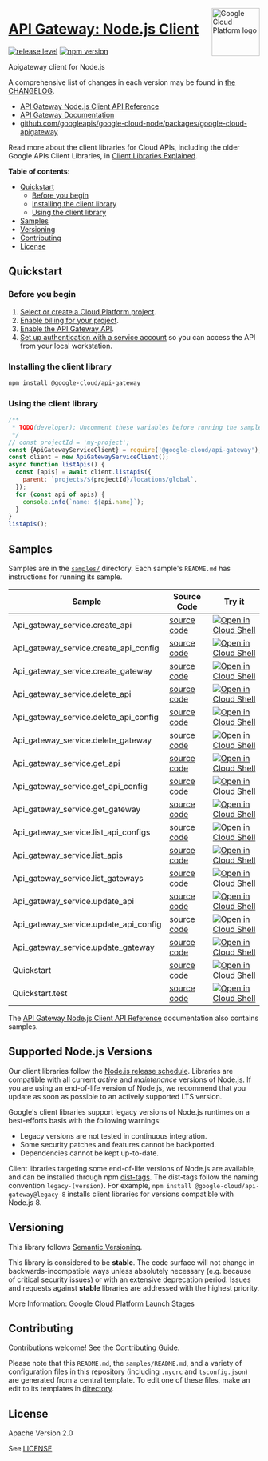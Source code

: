 [//]: # "This README.md file is auto-generated, all changes to this file will be lost."
[//]: # "To regenerate it, use `python -m synthtool`."
<img src="https://avatars2.githubusercontent.com/u/2810941?v=3&s=96" alt="Google Cloud Platform logo" title="Google Cloud Platform" align="right" height="96" width="96"/>

# [API Gateway: Node.js Client](https://github.com/googleapis/google-cloud-node)

[![release level](https://img.shields.io/badge/release%20level-stable-brightgreen.svg?style=flat)](https://cloud.google.com/terms/launch-stages)
[![npm version](https://img.shields.io/npm/v/@google-cloud/api-gateway.svg)](https://www.npmjs.org/package/@google-cloud/api-gateway)




Apigateway client for Node.js


A comprehensive list of changes in each version may be found in
[the CHANGELOG](https://github.com/googleapis/google-cloud-node/tree/main/packages/google-cloud-apigateway/CHANGELOG.md).

* [API Gateway Node.js Client API Reference][client-docs]
* [API Gateway Documentation][product-docs]
* [github.com/googleapis/google-cloud-node/packages/google-cloud-apigateway](https://github.com/googleapis/google-cloud-node/tree/main/packages/google-cloud-apigateway)

Read more about the client libraries for Cloud APIs, including the older
Google APIs Client Libraries, in [Client Libraries Explained][explained].

[explained]: https://cloud.google.com/apis/docs/client-libraries-explained

**Table of contents:**


* [Quickstart](#quickstart)
  * [Before you begin](#before-you-begin)
  * [Installing the client library](#installing-the-client-library)
  * [Using the client library](#using-the-client-library)
* [Samples](#samples)
* [Versioning](#versioning)
* [Contributing](#contributing)
* [License](#license)

## Quickstart

### Before you begin

1.  [Select or create a Cloud Platform project][projects].
1.  [Enable billing for your project][billing].
1.  [Enable the API Gateway API][enable_api].
1.  [Set up authentication with a service account][auth] so you can access the
    API from your local workstation.

### Installing the client library

```bash
npm install @google-cloud/api-gateway
```


### Using the client library

```javascript
/**
 * TODO(developer): Uncomment these variables before running the sample.
 */
// const projectId = 'my-project';
const {ApiGatewayServiceClient} = require('@google-cloud/api-gateway');
const client = new ApiGatewayServiceClient();
async function listApis() {
  const [apis] = await client.listApis({
    parent: `projects/${projectId}/locations/global`,
  });
  for (const api of apis) {
    console.info(`name: ${api.name}`);
  }
}
listApis();

```



## Samples

Samples are in the [`samples/`](https://github.com/googleapis/google-cloud-node/tree/main/samples) directory. Each sample's `README.md` has instructions for running its sample.

| Sample                      | Source Code                       | Try it |
| --------------------------- | --------------------------------- | ------ |
| Api_gateway_service.create_api | [source code](https://github.com/googleapis/google-cloud-node/blob/main/packages/google-cloud-apigateway/samples/generated/v1/api_gateway_service.create_api.js) | [![Open in Cloud Shell][shell_img]](https://console.cloud.google.com/cloudshell/open?git_repo=https://github.com/googleapis/google-cloud-node&page=editor&open_in_editor=packages/google-cloud-apigateway/samples/generated/v1/api_gateway_service.create_api.js,samples/README.md) |
| Api_gateway_service.create_api_config | [source code](https://github.com/googleapis/google-cloud-node/blob/main/packages/google-cloud-apigateway/samples/generated/v1/api_gateway_service.create_api_config.js) | [![Open in Cloud Shell][shell_img]](https://console.cloud.google.com/cloudshell/open?git_repo=https://github.com/googleapis/google-cloud-node&page=editor&open_in_editor=packages/google-cloud-apigateway/samples/generated/v1/api_gateway_service.create_api_config.js,samples/README.md) |
| Api_gateway_service.create_gateway | [source code](https://github.com/googleapis/google-cloud-node/blob/main/packages/google-cloud-apigateway/samples/generated/v1/api_gateway_service.create_gateway.js) | [![Open in Cloud Shell][shell_img]](https://console.cloud.google.com/cloudshell/open?git_repo=https://github.com/googleapis/google-cloud-node&page=editor&open_in_editor=packages/google-cloud-apigateway/samples/generated/v1/api_gateway_service.create_gateway.js,samples/README.md) |
| Api_gateway_service.delete_api | [source code](https://github.com/googleapis/google-cloud-node/blob/main/packages/google-cloud-apigateway/samples/generated/v1/api_gateway_service.delete_api.js) | [![Open in Cloud Shell][shell_img]](https://console.cloud.google.com/cloudshell/open?git_repo=https://github.com/googleapis/google-cloud-node&page=editor&open_in_editor=packages/google-cloud-apigateway/samples/generated/v1/api_gateway_service.delete_api.js,samples/README.md) |
| Api_gateway_service.delete_api_config | [source code](https://github.com/googleapis/google-cloud-node/blob/main/packages/google-cloud-apigateway/samples/generated/v1/api_gateway_service.delete_api_config.js) | [![Open in Cloud Shell][shell_img]](https://console.cloud.google.com/cloudshell/open?git_repo=https://github.com/googleapis/google-cloud-node&page=editor&open_in_editor=packages/google-cloud-apigateway/samples/generated/v1/api_gateway_service.delete_api_config.js,samples/README.md) |
| Api_gateway_service.delete_gateway | [source code](https://github.com/googleapis/google-cloud-node/blob/main/packages/google-cloud-apigateway/samples/generated/v1/api_gateway_service.delete_gateway.js) | [![Open in Cloud Shell][shell_img]](https://console.cloud.google.com/cloudshell/open?git_repo=https://github.com/googleapis/google-cloud-node&page=editor&open_in_editor=packages/google-cloud-apigateway/samples/generated/v1/api_gateway_service.delete_gateway.js,samples/README.md) |
| Api_gateway_service.get_api | [source code](https://github.com/googleapis/google-cloud-node/blob/main/packages/google-cloud-apigateway/samples/generated/v1/api_gateway_service.get_api.js) | [![Open in Cloud Shell][shell_img]](https://console.cloud.google.com/cloudshell/open?git_repo=https://github.com/googleapis/google-cloud-node&page=editor&open_in_editor=packages/google-cloud-apigateway/samples/generated/v1/api_gateway_service.get_api.js,samples/README.md) |
| Api_gateway_service.get_api_config | [source code](https://github.com/googleapis/google-cloud-node/blob/main/packages/google-cloud-apigateway/samples/generated/v1/api_gateway_service.get_api_config.js) | [![Open in Cloud Shell][shell_img]](https://console.cloud.google.com/cloudshell/open?git_repo=https://github.com/googleapis/google-cloud-node&page=editor&open_in_editor=packages/google-cloud-apigateway/samples/generated/v1/api_gateway_service.get_api_config.js,samples/README.md) |
| Api_gateway_service.get_gateway | [source code](https://github.com/googleapis/google-cloud-node/blob/main/packages/google-cloud-apigateway/samples/generated/v1/api_gateway_service.get_gateway.js) | [![Open in Cloud Shell][shell_img]](https://console.cloud.google.com/cloudshell/open?git_repo=https://github.com/googleapis/google-cloud-node&page=editor&open_in_editor=packages/google-cloud-apigateway/samples/generated/v1/api_gateway_service.get_gateway.js,samples/README.md) |
| Api_gateway_service.list_api_configs | [source code](https://github.com/googleapis/google-cloud-node/blob/main/packages/google-cloud-apigateway/samples/generated/v1/api_gateway_service.list_api_configs.js) | [![Open in Cloud Shell][shell_img]](https://console.cloud.google.com/cloudshell/open?git_repo=https://github.com/googleapis/google-cloud-node&page=editor&open_in_editor=packages/google-cloud-apigateway/samples/generated/v1/api_gateway_service.list_api_configs.js,samples/README.md) |
| Api_gateway_service.list_apis | [source code](https://github.com/googleapis/google-cloud-node/blob/main/packages/google-cloud-apigateway/samples/generated/v1/api_gateway_service.list_apis.js) | [![Open in Cloud Shell][shell_img]](https://console.cloud.google.com/cloudshell/open?git_repo=https://github.com/googleapis/google-cloud-node&page=editor&open_in_editor=packages/google-cloud-apigateway/samples/generated/v1/api_gateway_service.list_apis.js,samples/README.md) |
| Api_gateway_service.list_gateways | [source code](https://github.com/googleapis/google-cloud-node/blob/main/packages/google-cloud-apigateway/samples/generated/v1/api_gateway_service.list_gateways.js) | [![Open in Cloud Shell][shell_img]](https://console.cloud.google.com/cloudshell/open?git_repo=https://github.com/googleapis/google-cloud-node&page=editor&open_in_editor=packages/google-cloud-apigateway/samples/generated/v1/api_gateway_service.list_gateways.js,samples/README.md) |
| Api_gateway_service.update_api | [source code](https://github.com/googleapis/google-cloud-node/blob/main/packages/google-cloud-apigateway/samples/generated/v1/api_gateway_service.update_api.js) | [![Open in Cloud Shell][shell_img]](https://console.cloud.google.com/cloudshell/open?git_repo=https://github.com/googleapis/google-cloud-node&page=editor&open_in_editor=packages/google-cloud-apigateway/samples/generated/v1/api_gateway_service.update_api.js,samples/README.md) |
| Api_gateway_service.update_api_config | [source code](https://github.com/googleapis/google-cloud-node/blob/main/packages/google-cloud-apigateway/samples/generated/v1/api_gateway_service.update_api_config.js) | [![Open in Cloud Shell][shell_img]](https://console.cloud.google.com/cloudshell/open?git_repo=https://github.com/googleapis/google-cloud-node&page=editor&open_in_editor=packages/google-cloud-apigateway/samples/generated/v1/api_gateway_service.update_api_config.js,samples/README.md) |
| Api_gateway_service.update_gateway | [source code](https://github.com/googleapis/google-cloud-node/blob/main/packages/google-cloud-apigateway/samples/generated/v1/api_gateway_service.update_gateway.js) | [![Open in Cloud Shell][shell_img]](https://console.cloud.google.com/cloudshell/open?git_repo=https://github.com/googleapis/google-cloud-node&page=editor&open_in_editor=packages/google-cloud-apigateway/samples/generated/v1/api_gateway_service.update_gateway.js,samples/README.md) |
| Quickstart | [source code](https://github.com/googleapis/google-cloud-node/blob/main/packages/google-cloud-apigateway/samples/quickstart.js) | [![Open in Cloud Shell][shell_img]](https://console.cloud.google.com/cloudshell/open?git_repo=https://github.com/googleapis/google-cloud-node&page=editor&open_in_editor=packages/google-cloud-apigateway/samples/quickstart.js,samples/README.md) |
| Quickstart.test | [source code](https://github.com/googleapis/google-cloud-node/blob/main/packages/google-cloud-apigateway/samples/test/quickstart.test.js) | [![Open in Cloud Shell][shell_img]](https://console.cloud.google.com/cloudshell/open?git_repo=https://github.com/googleapis/google-cloud-node&page=editor&open_in_editor=packages/google-cloud-apigateway/samples/test/quickstart.test.js,samples/README.md) |



The [API Gateway Node.js Client API Reference][client-docs] documentation
also contains samples.

## Supported Node.js Versions

Our client libraries follow the [Node.js release schedule](https://nodejs.org/en/about/releases/).
Libraries are compatible with all current _active_ and _maintenance_ versions of
Node.js.
If you are using an end-of-life version of Node.js, we recommend that you update
as soon as possible to an actively supported LTS version.

Google's client libraries support legacy versions of Node.js runtimes on a
best-efforts basis with the following warnings:

* Legacy versions are not tested in continuous integration.
* Some security patches and features cannot be backported.
* Dependencies cannot be kept up-to-date.

Client libraries targeting some end-of-life versions of Node.js are available, and
can be installed through npm [dist-tags](https://docs.npmjs.com/cli/dist-tag).
The dist-tags follow the naming convention `legacy-(version)`.
For example, `npm install @google-cloud/api-gateway@legacy-8` installs client libraries
for versions compatible with Node.js 8.

## Versioning

This library follows [Semantic Versioning](http://semver.org/).



This library is considered to be **stable**. The code surface will not change in backwards-incompatible ways
unless absolutely necessary (e.g. because of critical security issues) or with
an extensive deprecation period. Issues and requests against **stable** libraries
are addressed with the highest priority.






More Information: [Google Cloud Platform Launch Stages][launch_stages]

[launch_stages]: https://cloud.google.com/terms/launch-stages

## Contributing

Contributions welcome! See the [Contributing Guide](https://github.com/googleapis/google-cloud-node/blob/main/CONTRIBUTING.md).

Please note that this `README.md`, the `samples/README.md`,
and a variety of configuration files in this repository (including `.nycrc` and `tsconfig.json`)
are generated from a central template. To edit one of these files, make an edit
to its templates in
[directory](https://github.com/googleapis/synthtool).

## License

Apache Version 2.0

See [LICENSE](https://github.com/googleapis/google-cloud-node/blob/main/LICENSE)

[client-docs]: https://cloud.google.com/nodejs/docs/reference/api-gateway/latest
[product-docs]: https://cloud.google.com/api-gateway/docs
[shell_img]: https://gstatic.com/cloudssh/images/open-btn.png
[projects]: https://console.cloud.google.com/project
[billing]: https://support.google.com/cloud/answer/6293499#enable-billing
[enable_api]: https://console.cloud.google.com/flows/enableapi?apiid=apigateway.googleapis.com
[auth]: https://cloud.google.com/docs/authentication/getting-started
